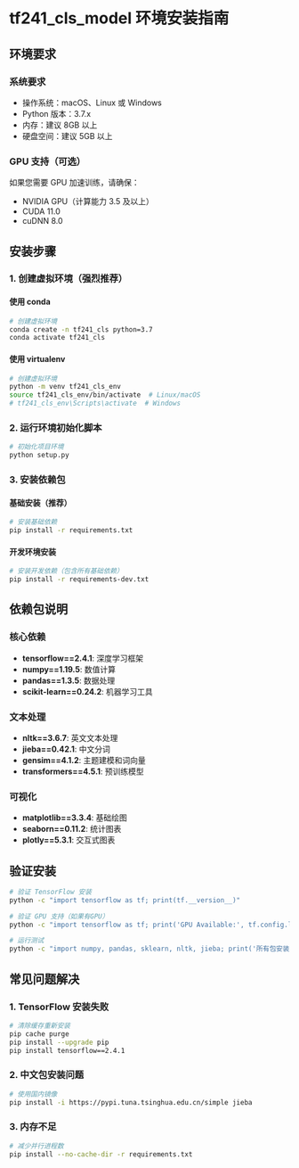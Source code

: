 # tf241_cls_model 环境安装指南

## 环境要求

### 系统要求
- 操作系统：macOS、Linux 或 Windows
- Python 版本：3.7.x
- 内存：建议 8GB 以上
- 硬盘空间：建议 5GB 以上

### GPU 支持（可选）
如果您需要 GPU 加速训练，请确保：
- NVIDIA GPU（计算能力 3.5 及以上）
- CUDA 11.0
- cuDNN 8.0

## 安装步骤

### 1. 创建虚拟环境（强烈推荐）

#### 使用 conda
```bash
# 创建虚拟环境
conda create -n tf241_cls python=3.7
conda activate tf241_cls
```

#### 使用 virtualenv
```bash
# 创建虚拟环境
python -m venv tf241_cls_env
source tf241_cls_env/bin/activate  # Linux/macOS
# tf241_cls_env\Scripts\activate  # Windows
```

### 2. 运行环境初始化脚本
```bash
# 初始化项目环境
python setup.py
```

### 3. 安装依赖包

#### 基础安装（推荐）
```bash
# 安装基础依赖
pip install -r requirements.txt
```

#### 开发环境安装
```bash
# 安装开发依赖（包含所有基础依赖）
pip install -r requirements-dev.txt
```

## 依赖包说明

### 核心依赖
- **tensorflow==2.4.1**: 深度学习框架
- **numpy==1.19.5**: 数值计算
- **pandas==1.3.5**: 数据处理
- **scikit-learn==0.24.2**: 机器学习工具

### 文本处理
- **nltk==3.6.7**: 英文文本处理
- **jieba==0.42.1**: 中文分词
- **gensim==4.1.2**: 主题建模和词向量
- **transformers==4.5.1**: 预训练模型

### 可视化
- **matplotlib==3.3.4**: 基础绘图
- **seaborn==0.11.2**: 统计图表
- **plotly==5.3.1**: 交互式图表

## 验证安装
```bash
# 验证 TensorFlow 安装
python -c "import tensorflow as tf; print(tf.__version__)"

# 验证 GPU 支持（如果有GPU）
python -c "import tensorflow as tf; print('GPU Available:', tf.config.list_physical_devices('GPU'))"

# 运行测试
python -c "import numpy, pandas, sklearn, nltk, jieba; print('所有包安装成功')"
```

## 常见问题解决

### 1. TensorFlow 安装失败
```bash
# 清除缓存重新安装
pip cache purge
pip install --upgrade pip
pip install tensorflow==2.4.1
```

### 2. 中文包安装问题
```bash
# 使用国内镜像
pip install -i https://pypi.tuna.tsinghua.edu.cn/simple jieba
```

### 3. 内存不足
```bash
# 减少并行进程数
pip install --no-cache-dir -r requirements.txt
```